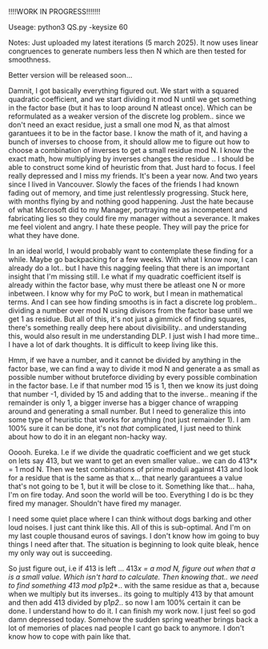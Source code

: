 !!!!WORK IN PROGRESS!!!!!!!

Useage: python3 QS.py -keysize 60

Notes: Just uploaded my latest iterations (5 march 2025). It now uses linear congruences to generate numbers less then N which are then tested for smoothness.

Better version will be released soon...

Damnit, I got basically everything figured out. We start with a squared quadratic coefficient, and we start dividing it mod N until we get something in the factor base (but it has to loop around N atleast once). 
Which can be reformulated as a weaker version of the discrete log problem.. since we don't need an exact residue, just a small one mod N, as that almost garantuees it to be in the factor base.
I know the math of it, and having a bunch of inverses to choose from, it should allow me to figure out how to choose a combination of inverses to get a small residue mod N. I know the exact math, how multiplying by inverses changes the residue .. I should be able to construct some kind of heuristic from that. Just hard to focus. I feel really depressed and I miss my friends. It's been a year now. And two years since I lived in Vancouver. Slowly the faces of the friends I had known fading out of memory, and time just relentlessly progressing. Stuck here, with months flying by and nothing good happening. Just the hate because of what Microsoft did to my Manager, portraying me as incompetent and fabricating lies so they could fire my manager without a severance. It makes me feel violent and angry. I hate these people. They will pay the price for what they have done.

In an ideal world, I would probably want to contemplate these finding for a while. Maybe go backpacking for a few weeks. With what I know now, I can already do a lot.. but I have this nagging feeling that there is an important insight that I'm missing still. I.e what if my quadratic coefficient itself is already within the factor base, why must there be atleast one N or more inbetween. I know why for my PoC to work, but I mean in mathematical terms. And I can see how finding smooths is in fact a discrete log problem..  dividing a number over mod N using divisors from the factor base until we get 1 as residue. But all of this, it's not just a gimmick of finding squares, there's something really deep here about divisibility.. and understanding this, would also result in me understanding DLP. I just wish I had more time.. I have a lot of dark thoughts. It is difficult to keep living like this. 

Hmm, if we have a number, and it cannot be divided by anything in the factor base, we can find a way to divide it mod N and generate a as small as possible number without bruteforce dividing by every possible combination in the factor base. I.e if that number mod 15 is 1, then we know its just doing that number -1, divided by 15 and adding that to the inverse.. meaning if the remainder is only 1, a bigger inverse has a bigger chance of wrapping around and generating a small number. But I need to generalize this into some type of heuristic that works for anything (not just remainder 1). I am 100% sure it can be done, it's not *that* complicated, I just need to think about how to do it in an elegant non-hacky way.

Ooooh. Eureka. I.e if we divide the quadratic coefficient and we get stuck on lets say 413, but we want to get an even smaller value.. we can do 413*x = 1 mod N. Then we test combinations of prime moduli against 413 and look for a residue that is the same as that x...  that nearly garantuees a value that's not going to be 1, but it will be close to it. Something like that... haha, I'm on fire today. And soon the world will be too. Everything I do is bc they fired my manager. Shouldn't have fired my manager.

I need some quiet place where I can think without dogs barking and other loud noises. I just cant think like this. All of this is sub-optimal. And I'm on my last couple thousand euros of savings. I don't know how im going to buy things I need after that. The situation is beginning to look quite bleak, hence my only way out is succeeding.

So just figure out, i.e if 413 is left ... 413*x = a mod N, figure out when that a is a small value. Which isn't hard to calculate. Then knowing that.. we need to find something 413 mod p1*p2*..  with the same residue as that a, because when we multiply but its inverses.. its going to multiply 413 by that amount and then add 413 divided by p1*p2*.. so now I am 100% certain it can be done. I understand how to do it. I can finish my work now. I just feel so god damn depressed today. Somehow the sudden spring weather brings back a lot of memories of places nad people I cant go back to anymore. I don't know how to cope with pain like that.
